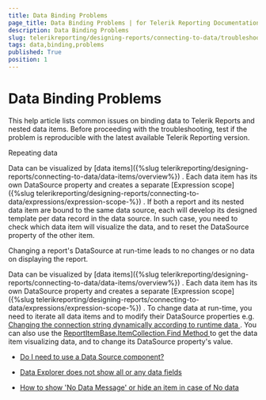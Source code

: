 ```yaml
---
title: Data Binding Problems
page_title: Data Binding Problems | for Telerik Reporting Documentation
description: Data Binding Problems
slug: telerikreporting/designing-reports/connecting-to-data/troubleshooting/data-binding-problems
tags: data,binding,problems
published: True
position: 1
---
```


# Data Binding Problems



This help article lists common issues on binding data to Telerik Reports and nested data items.
        Before proceeding with the troubleshooting, test if the problem is reproducible with the latest
        available Telerik Reporting version.
      
Repeating data


Data can be visualized by 
[data items]({%slug telerikreporting/designing-reports/connecting-to-data/data-items/overview%})
.
          Each data item has its own DataSource property and creates a separate 
[Expression scope]({%slug telerikreporting/designing-reports/connecting-to-data/expressions/expression-scope-%})
.
          If both a report and its nested data item are bound to the same data source,
          each will develop its designed template per data record in the data source.
          In such case, you need to check which data item will visualize the data, and to reset the DataSource property of the other item.
        
Changing a report's DataSource at run-time leads to no changes or no data on displaying the report.


Data can be visualized by 
[data items]({%slug telerikreporting/designing-reports/connecting-to-data/data-items/overview%})
.
          Each data item has its own DataSource property and creates a separate 
[Expression scope]({%slug telerikreporting/designing-reports/connecting-to-data/expressions/expression-scope-%})
.
          To change data at run-time, you need to iterate all data items and to modify their DataSource properties e.g. 
[Changing the connection string dynamically according to runtime data
](http://www.telerik.com/support/kb/reporting/details/changing-the-connection-string-dynamically-according-to-runtime-data
).
          You can also use the 
[ReportItemBase.ItemCollection.Find Method
](http://docs.telerik.com/reporting/overload-telerik-reporting-reportitembase-itemcollection-find
) to get the data item visualizing data, and to change its DataSource property's value.
        


 * [Do I need to use a Data Source component?
](http://www.telerik.com/support/kb/reporting/details/do-i-need-to-use-a-data-source-component
)

 * [Data Explorer does not show all or any data fields
](http://www.telerik.com/support/kb/reporting/details/data-explorer-does-not-show-all-or-any-data-fields
)

 * [How to show 'No Data Message' or hide an item in case of No data
](http://www.telerik.com/support/kb/reporting/details/how-to-show-no-data-message-or-hide-an-item-in-case-of-no-data
)
